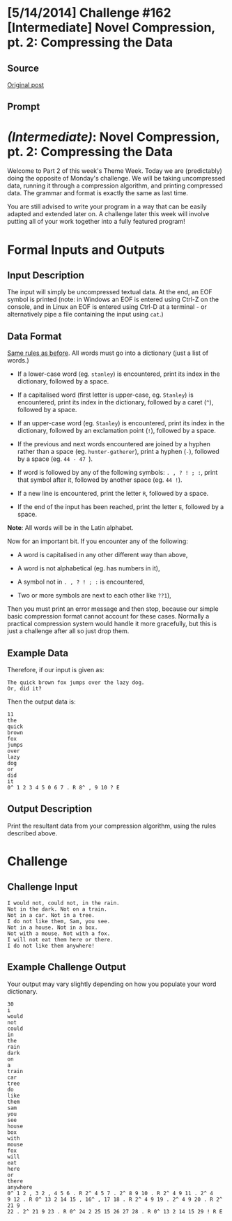 # [5/14/2014] Challenge #162 [Intermediate] Novel Compression, pt. 2: Compressing the Data

## Source

[Original post](https://old.reddit.com/r/dailyprogrammer/comments/25hlo9/5142014_challenge_162_intermediate_novel/)

## Prompt

# [](#IntermediateIcon) _(Intermediate)_: Novel Compression, pt. 2: Compressing the Data

Welcome to Part 2 of this week's Theme Week. Today we are (predictably) doing the opposite of Monday's challenge. We will be taking uncompressed data, running it through a compression algorithm, and printing compressed data. The grammar and format is exactly the same as last time.

You are still advised to write your program in a way that can be easily adapted and extended later on. A challenge later this week will involve putting all of your work together into a fully featured program!

# Formal Inputs and Outputs

## Input Description

The input will simply be uncompressed textual data. At the end, an EOF symbol is printed (note: in Windows an EOF is entered using Ctrl-Z on the console, and in Linux an EOF is entered using Ctrl-D at a terminal - or alternatively pipe a file containing the input using `cat`.)

## Data Format

[Same rules as before](/r/dailyprogrammer/comments/25clki/5122014_challenge_162_easy_novel_compression_pt_1/). All words must go into a dictionary (just a list of words.)

* If a lower-case word (eg. `stanley`) is encountered, print its index in the dictionary, followed by a space.

* If a capitalised word (first letter is upper-case, eg. `Stanley`) is encountered, print its index in the dictionary, followed by a caret (`^`), followed by a space.

* If an upper-case word (eg. `Stanley`) is encountered, print its index in the dictionary, followed by an exclamation point (`!`), followed by a space.

* If the previous and next words encountered are joined by a hyphen rather than a space (eg. `hunter-gatherer`), print a hyphen (`-`), followed by a space (eg. `44 - 47 `).

* If word is followed by any of the following symbols: `. , ? ! ; :`, print that symbol after it, followed by another space (eg. `44 !`).

* If a new line is encountered, print the letter `R`, followed by a space.

* If the end of the input has been reached, print the letter `E`, followed by a space.

**Note**: All words will be in the Latin alphabet.

Now for an important bit. If you encounter any of the following:

* A word is capitalised in any other different way than above,

* A word is not alphabetical (eg. has numbers in it),

* A symbol not in `. , ? ! ; :` is encountered,

* Two or more symbols are next to each other like `??1`),

Then you must print an error message and then stop, because our simple basic compression format cannot account for these cases. Normally a practical compression system would handle it more gracefully, but this is just a challenge after all so just drop them.

## Example Data

Therefore, if our input is given as:

    The quick brown fox jumps over the lazy dog.
    Or, did it?

Then the output data is:

    11
    the
    quick
    brown
    fox
    jumps
    over
    lazy
    dog
    or
    did
    it
    0^ 1 2 3 4 5 0 6 7 . R 8^ , 9 10 ? E

## Output Description

Print the resultant data from your compression algorithm, using the rules described above.

# Challenge

## Challenge Input

    I would not, could not, in the rain.
    Not in the dark. Not on a train.
    Not in a car. Not in a tree.
    I do not like them, Sam, you see.
    Not in a house. Not in a box.
    Not with a mouse. Not with a fox.
    I will not eat them here or there.
    I do not like them anywhere!

## Example Challenge Output

Your output may vary slightly depending on how you populate your word dictionary.

    30
    i
    would
    not
    could
    in
    the
    rain
    dark
    on
    a
    train
    car
    tree
    do
    like
    them
    sam
    you
    see
    house
    box
    with
    mouse
    fox
    will
    eat
    here
    or
    there
    anywhere
    0^ 1 2 , 3 2 , 4 5 6 . R 2^ 4 5 7 . 2^ 8 9 10 . R 2^ 4 9 11 . 2^ 4
    9 12 . R 0^ 13 2 14 15 , 16^ , 17 18 . R 2^ 4 9 19 . 2^ 4 9 20 . R 2^ 21 9
    22 . 2^ 21 9 23 . R 0^ 24 2 25 15 26 27 28 . R 0^ 13 2 14 15 29 ! R E
